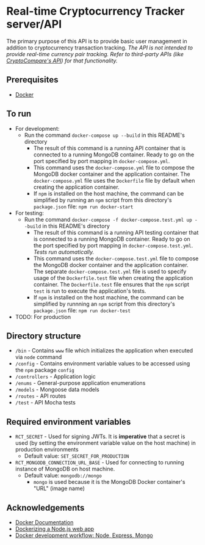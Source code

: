 # Real-time Cryptocurrency Tracker server/API

The primary purpose of this API is to provide basic user management in addition to cryptocurrency transaction tracking. _The API is not intended to provide real-time currency pair tracking. Refer to third-party APIs (like [CryptoCompare's API](https://www.cryptocompare.com/api/#)) for that functionality._

## Prerequisites
* [Docker](https://www.docker.com/)

## To run
* For development:
  - Run the command `docker-compose up --build` in this README's directory
    - The result of this command is a running API container that is connected to a running MongoDB container. Ready to go on the port specified by port mapping in `docker-compose.yml`.
    - This command uses the `docker-compose.yml` file to compose the MongoDB docker container and the application container. The `docker-compose.yml` file uses the `Dockerfile` file by default when creating the application container.
    - If `npm` is installed on the host machine, the command can be simplified by running an `npm` script from this directory's `package.json` file: `npm run docker-start`
* For testing:
  - Run the command `docker-compose -f docker-compose.test.yml up --build` in this README's directory
    - The result of this command is a running API testing container that is connected to a running MongoDB container. Ready to go on the port specified by port mapping in `docker-compose.test.yml`. *Tests run automatically.*
    - This command uses the `docker-compose.test.yml` file to compose the MongoDB docker container and the application container. The separate `docker-compose.test.yml` file is used to specify usage of the `Dockerfile.test` file when creating the application container. The `Dockerfile.test` file ensures that the `npm` script `test` is run to execute the application's tests.
    - If `npm` is installed on the host machine, the command can be simplified by runnning an `npm` script from this directory's `package.json` file: `npm run docker-test`
* TODO: For production

## Directory structure
* `/bin` - Contains `www` file which initializes the application when executed via `node` command
* `/config` - Contains environment variable values to be accessed using the `npm` package `config`
* `/controllers` - Application logic
* `/enums` - General-purpose application enumerations
* `/models` - Mongoose data models
* `/routes` - API routes
* `/test` - API Mocha tests

## Required environment variables
  - `RCT_SECRET` - Used for signing JWTs. It is **imperative** that a secret is used (by setting the environment variable value on the host machine) in production environments
    * Default value: `SET_SECRET_FOR_PRODUCTION`
  - `RCT_MONGODB_CONNECTION_URL_BASE` - Used for connecting to running instance of MongoDB on host machine.
    * Default value: `mongodb://mongo`
      - `mongo` is used because it is the MongoDB Docker container's "URL" (image name)

## Acknowledgements
  - [Docker Documentation](https://docs.docker.com/)
  - [Dockerizing a Node.js web app](https://goo.gl/8r2qwN)
  - [Docker development workflow: Node, Express, Mongo](https://goo.gl/z1hvJJ)
